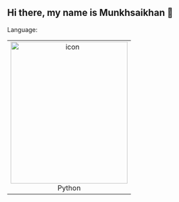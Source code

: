 ## Hi there, my name is Munkhsaikhan 👋

Language:
<table>
  <tr>
    <td align="center" width="96">
      <img src="https://www.python.org/static/community_logos/python-logo.png" alt="icon" width="269" height="326" />
      <br> Python
    </td>
  </tr>
</table>



